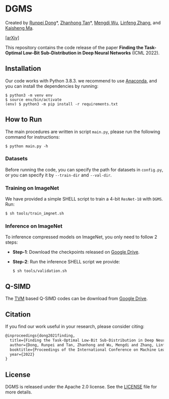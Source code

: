 # DGMS

Created by [Runpei Dong](https://runpeidong.com/)\*, [Zhanhong Tan](https://www.zhanhongtan.com/)\*, [Mengdi Wu](), [Linfeng Zhang](https://scholar.google.com.hk/citations?user=AK9VF30AAAAJ&hl=en), and [Kaisheng Ma](http://group.iiis.tsinghua.edu.cn/~maks/leader.html).

[[arXiv]](https://arxiv.org/abs/2112.15139)

This repository contains the code release of the paper **Finding the Task-Optimal Low-Bit Sub-Distribution in Deep Neural Networks** (ICML 2022).


## Installation

Our code works with Python 3.8.3. we recommend to use [Anaconda](https://www.anaconda.com/), and you can install the dependencies by running:

```shell
$ python3 -m venv env
$ source env/bin/activate
(env) $ python3 -m pip install -r requirements.txt
```
## How to Run

The main procedures are written in script `main.py`, please run the following command for instructions:

```shell
$ python main.py -h
```

### Datasets

Before running the code, you can specify the path for datasets in `config.py`, or you can specify it by `--train-dir` and `--val-dir`.

### Training on ImageNet

We have provided a simple SHELL script to train a 4-bit `ResNet-18` with `DGMS`. Run:

```shell
$ sh tools/train_imgnet.sh
```

### Inference on ImageNet

To inference compressed models on ImageNet, you only need to follow 2 steps:

* **Step-1**: Download the checkpoints released on [Google Drive](https://drive.google.com/drive/folders/1rQJLAbP8gb5ZIUyIjEVHof0euyhsVGu4?usp=sharing).

* **Step-2**: Run the inference SHELL script we provide:

  ```shell
  $ sh tools/validation.sh
  ```

## Q-SIMD

The [TVM](https://github.com/apache/tvm) based Q-SIMD codes can be download from [Google Drive](https://drive.google.com/file/d/1hGeXXdHetGKZKSd4dp7xTSRxjWXgPkjc/view?usp=sharing).

## Citation

If you find our work useful in your research, please consider citing:

```tex
@inproceedings{dong2021finding,
  title={Finding the Task-Optimal Low-Bit Sub-Distribution in Deep Neural Networks},
  author={Dong, Runpei and Tan, Zhanhong and Wu, Mengdi and Zhang, Linfeng and Ma, Kaisheng},
  booktitle={Proceedings of the International Conference on Machine Learning (ICML)},
  year={2022}
}
```

## License

DGMS is released under the Apache 2.0 license.  See the [LICENSE](./LICENSE) file for more details.
